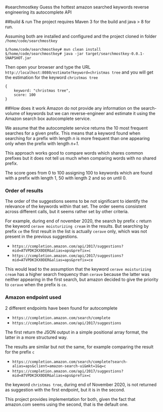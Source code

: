 #searchmostkey
Guess the hottest amazon searched keywords reverse engineering its autocomplete API

##build & run
The project requires Maven 3 for the build and java > 8 for run.

Assuming both are installed and configured and the project cloned in folder `/home/code/searchmostkey`
```
$/home/code/searchmostkey# mvn clean install 
$/home/code/searchmostkey# java -jar target/searchmostkey-0.0.1-SNAPSHOT.jar
```
Then open your browser and type the URL `http://localhost:8080/estimate?keyword=christmas tree` and you will get the estimation for the keyword `christmas tree`
```
{
    keyword: "christmas tree",
    score: 100
}
```

##How does it work
Amazon do not provide any information on the search-volume of keywords but we can reverse-engineer and estimate it using the Amazon search box autocomplete service.

We assume that the autocomplete service returns the 10 most frequent searches for a given prefix.
This means that a keyword found when searching for a prefix with length *n*  is more frequent than one appearing only when the prefix with length *n+1*.

This approach works good to compare words which shares common prefixes but it does not tell us much when comparing words with no shared prefix.

The score goes from 0 to 100 assigning 100 to keywords which are found with a prefix with length 1, 50 with length 2 and so on until 0.    

### Order of results
The order of the suggestions seems to be not significant to identify the relevance of the keywords within that set.
The order seems consistent across different calls, but it seems rather set by other criteria.

For example, during end of november 2020, the search by prefix `c` return the keyword `cerave moisturizing cream` in the results.
But searching by prefix `ce` the first result in the list is actually `cerave` only, which was not present in the previous suggestions.

* `https://completion.amazon.com/api/2017/suggestions?mid=ATVPDKIKX0DER&alias=aps&prefix=c`
* `https://completion.amazon.com/api/2017/suggestions?mid=ATVPDKIKX0DER&alias=aps&prefix=ce`

This would lead to the assumption that the keyword `cerave moisturizing cream` has a higher search frequency than `cerave` because the latter was neither appearing in the first search, but amazon decided to give the priority to `cerave` when the prefix is `ce`.

### Amazon endpoint used

2 different endpoints have been found for autocomplete
* `https://completion.amazon.com/search/complete`
* `https://completion.amazon.com/api/2017/suggestions`

The first return the JSON output in a simple positional array format, the latter in a more structured way.

The results are similar but not the same, for example comparing the result for the prefix `c`

* `https://completion.amazon.com/search/complete?search-alias=aps&client=amazon-search-ui&mkt=1&q=c`
* `https://completion.amazon.com/api/2017/suggestions?mid=ATVPDKIKX0DER&alias=aps&prefix=c`

the keyword `christmas tree`, during end of November 2020, is not returned as suggestion with the first endpoint, but it is in the second.

This project provides implementation for both, given the fact that amazon.com seems using the second, that is the default one. 
